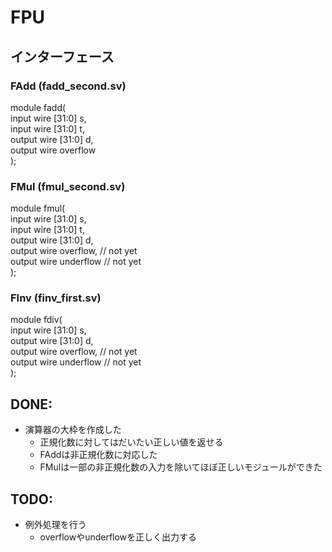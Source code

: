 # FPU

## インターフェース

### FAdd (fadd_second.sv)
module fadd(  
    input wire [31:0] s,  
    input wire [31:0] t,  
    output wire [31:0] d,  
    output wire overflow  
);

### FMul (fmul_second.sv)
module fmul(  
    input wire [31:0] s,  
    input wire [31:0] t,  
    output wire [31:0] d,  
    output wire overflow,  // not yet  
    output wire underflow  // not yet  
);  

### FInv (finv_first.sv)
module fdiv(  
    input wire [31:0] s,  
    output wire [31:0] d,  
    output wire overflow,  // not yet  
    output wire underflow  // not yet  
);

## DONE:
- 演算器の大枠を作成した
    - 正規化数に対してはだいたい正しい値を返せる
    - FAddは非正規化数に対応した
    - FMulは一部の非正規化数の入力を除いてほぼ正しいモジュールができた

## TODO:
- 例外処理を行う
    - overflowやunderflowを正しく出力する
